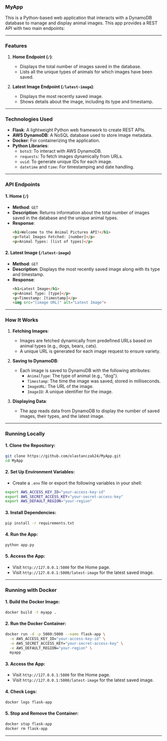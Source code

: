 ###  MyApp
This is a Python-based web application that interacts with a DynamoDB database to manage and display animal images. This app provides a REST API with two main endpoints:

---

### Features
1. **Home Endpoint (`/`)**:
   - Displays the total number of images saved in the database.
   - Lists all the unique types of animals for which images have been saved.

2. **Latest Image Endpoint (`/latest-image`)**:
   - Displays the most recently saved image.
   - Shows details about the image, including its type and timestamp.

---

### Technologies Used
- **Flask**: A lightweight Python web framework to create REST APIs.
- **AWS DynamoDB**: A NoSQL database used to store image metadata.
- **Docker**: For containerizing the application.
- **Python Libraries**:
  - `boto3`: To interact with AWS DynamoDB.
  - `requests`: To fetch images dynamically from URLs.
  - `uuid`: To generate unique IDs for each image.
  - `datetime` and `time`: For timestamping and date handling.

---

### API Endpoints
#### 1. **Home (`/`)**
   - **Method**: `GET`
   - **Description**: Returns information about the total number of images saved in the database and the unique animal types.
   - **Response**:
     ```html
     <h1>Welcome to the Animal Pictures API!</h1>
     <p>Total Images Fetched: [number]</p>
     <p>Animal Types: [list of types]</p>
     ```

#### 2. **Latest Image (`/latest-image`)**
   - **Method**: `GET`
   - **Description**: Displays the most recently saved image along with its type and timestamp.
   - **Response**:
     ```html
     <h1>Latest Image</h1>
     <p>Animal Type: [type]</p>
     <p>Timestamp: [timestamp]</p>
     <img src="[image URL]" alt="Latest Image">
     ```

---

### How It Works
1. **Fetching Images**:
   - Images are fetched dynamically from predefined URLs based on animal types (e.g., dogs, bears, cats).
   - A unique URL is generated for each image request to ensure variety.

2. **Saving to DynamoDB**:
   - Each image is saved to DynamoDB with the following attributes:
     - `AnimalType`: The type of animal (e.g., "dog").
     - `Timestamp`: The time the image was saved, stored in milliseconds.
     - `ImageURL`: The URL of the image.
     - `ImageID`: A unique identifier for the image.

3. **Displaying Data**:
   - The app reads data from DynamoDB to display the number of saved images, their types, and the latest image.

---

### Running Locally

#### 1. Clone the Repository:
```bash
git clone https://github.com/olastanczak24/MyApp.git
cd MyApp
```

#### 2. Set Up Environment Variables:
- Create a `.env` file or export the following variables in your shell:
```bash
export AWS_ACCESS_KEY_ID="your-access-key-id"
export AWS_SECRET_ACCESS_KEY="your-secret-access-key"
export AWS_DEFAULT_REGION="your-region"
```

#### 3. Install Dependencies:
```bash
pip install -r requirements.txt
```

#### 4. Run the App:
```bash
python app.py
```

#### 5. Access the App:
- Visit `http://127.0.0.1:5000` for the Home page.
- Visit `http://127.0.0.1:5000/latest-image` for the latest saved image.

---

### Running with Docker

#### 1. Build the Docker Image:
```bash
docker build -t myapp .
```

#### 2. Run the Docker Container:
```bash
docker run -d -p 5000:5000 --name flask-app \
  -e AWS_ACCESS_KEY_ID="your-access-key-id" \
  -e AWS_SECRET_ACCESS_KEY="your-secret-access-key" \
  -e AWS_DEFAULT_REGION="your-region" \
  myapp
```

#### 3. Access the App:
- Visit `http://127.0.0.1:5000` for the Home page.
- Visit `http://127.0.0.1:5000/latest-image` for the latest saved image.

#### 4. Check Logs:
```bash
docker logs flask-app
```

#### 5. Stop and Remove the Container:
```bash
docker stop flask-app
docker rm flask-app
```

---
